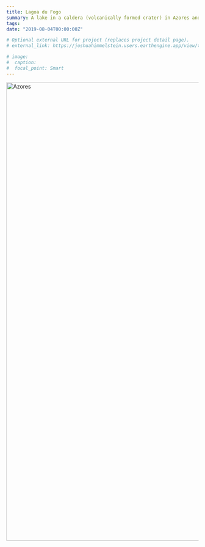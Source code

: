 ```yaml
---
title: Lagoa du Fogo
summary: A lake in a caldera (volcanically formed crater) in Azores and other photos.
tags:
date: "2019-08-04T00:00:00Z"

# Optional external URL for project (replaces project detail page).
# external_link: https://joshuahimmelstein.users.earthengine.app/view/the-island

# image: 
#  caption:
#  focal_point: Smart
---
```


<a data-flickr-embed="true" href="https://www.flickr.com/photos/191566562@N05/albums/72157717648430968" title="Azores"><img src="https://live.staticflickr.com/65535/50784126227_5dec74e1b7_h.jpg" width="1600" height="1200" alt="Azores"></a><script async src="//embedr.flickr.com/assets/client-code.js" charset="utf-8"></script>
